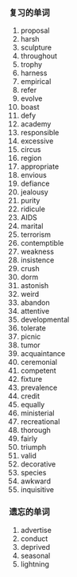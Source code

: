 ### 复习的单词

1. proposal
2. harsh
3. sculpture
4. throughout
5. trophy
6. harness
7. empirical
8. refer
9. evolve
10. boast
11. defy
12. academy
13. responsible
14. excessive
15. circus
16. region
17. appropriate
18. envious
19. defiance
20. jealousy
21. purity
22. ridicule
23. AIDS
24. marital
25. terrorism
26. contemptible
27. weakness
28. insistence
29. crush
30. dorm
31. astonish
32. weird
33. abandon
34. attentive
35. developmental
36. tolerate
37. picnic
38. tumor
39. acquaintance
40. ceremonial
41. competent
42. fixture
43. prevalence
44. credit
45. equally
46. ministerial
47. recreational
48. thorough
49. fairly
50. triumph
51. valid
52. decorative
53. species
54. awkward
55. inquisitive





### 遗忘的单词

1. advertise
2. conduct
3. deprived
4. seasonal
5. lightning



